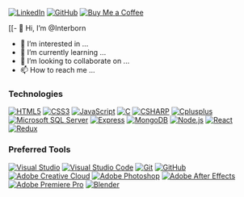 <a href='https://www.linkedin.com/in/dylansafra/' target="_blank"><img alt='LinkedIn' src='https://img.shields.io/badge/LinkedIn-100000?style=for-the-badge&logo=LinkedIn&logoColor=0A66C2&labelColor=black&color=black'/></a>
<a href='https://github.com/Cadogy' target="_blank"><img alt='GitHub' src='https://img.shields.io/badge/Cadogy-100000?style=for-the-badge&logo=GitHub&logoColor=FFFFFF&labelColor=black&color=black'/></a>
<a href='#' target="_blank"><img alt='Buy Me a Coffee' src='https://img.shields.io/badge/Buy_Me A Coffee-100000?style=for-the-badge&logo=Buy Me a Coffee&logoColor=FFDD00&labelColor=black&color=black'/></a>

[[- 👋 Hi, I’m @Interborn
- 👀 I’m interested in ...
- 🌱 I’m currently learning ...
- 💞️ I’m looking to collaborate on ...
- 📫 How to reach me ...

<!---
Interborn/Interborn is a ✨ special ✨ repository because its `README.md` (this file) appears on your GitHub profile.
You can click the Preview link to take a look at your changes.
--->
<h3>Technologies</h3>
<a href='#' target="_blank"><img alt='HTML5' src='https://img.shields.io/badge/HTML5-100000?style=flat&logo=HTML5&logoColor=E34F26&labelColor=black&color=black'/></a>
<a href='#' target="_blank"><img alt='CSS3' src='https://img.shields.io/badge/CSS3-100000?style=flat&logo=CSS3&logoColor=1572B6&labelColor=black&color=black'/></a>
<a href='#' target="_blank"><img alt='JavaScript' src='https://img.shields.io/badge/JavaScript-100000?style=flat&logo=JavaScript&logoColor=F7DF1E&labelColor=black&color=black'/></a>
<a href='#' target="_blank"><img alt='C' src='https://img.shields.io/badge/C-100000?style=flat&logo=C&logoColor=A8B9CC&labelColor=black&color=black'/></a>
<a href='#' target="_blank"><img alt='CSHARP' src='https://img.shields.io/badge/C_Sharp-100000?style=flat&logo=CSHARP&logoColor=239120&labelColor=black&color=black'/></a>
<a href='#' target="_blank"><img alt='Cplusplus' src='https://img.shields.io/badge/C++-100000?style=flat&logo=Cplusplus&logoColor=00599C&labelColor=black&color=black'/></a>
<a href='#' target="_blank"><img alt='Microsoft SQL Server' src='https://img.shields.io/badge/SQL-100000?style=flat&logo=Microsoft SQL Server&logoColor=CC2927&labelColor=black&color=black'/></a>
<a href='#' target="_blank"><img alt='Express' src='https://img.shields.io/badge/Express-100000?style=flat&logo=Express&logoColor=FFFFFF&labelColor=black&color=black'/></a>
<a href='#' target="_blank"><img alt='MongoDB' src='https://img.shields.io/badge/MongoDB-100000?style=flat&logo=MongoDB&logoColor=47A248&labelColor=black&color=black'/></a>
<a href='#' target="_blank"><img alt='Node.js' src='https://img.shields.io/badge/Node.js-100000?style=flat&logo=Node.js&logoColor=339933&labelColor=black&color=black'/></a>
<a href='#' target="_blank"><img alt='React' src='https://img.shields.io/badge/React-100000?style=flat&logo=React&logoColor=61DAFB&labelColor=black&color=black'/></a>
<a href='#' target="_blank"><img alt='Redux' src='https://img.shields.io/badge/Redux-100000?style=flat&logo=Redux&logoColor=764ABC&labelColor=black&color=black'/></a>
<h3>Preferred Tools</h3>
<a href='#' target="_blank"><img alt='Visual Studio' src='https://img.shields.io/badge/Visual_Studio-100000?style=flat&logo=Visual Studio&logoColor=5C2D91&labelColor=black&color=black'/></a>
<a href='#' target="_blank"><img alt='Visual Studio Code' src='https://img.shields.io/badge/Visual_Studio Code-100000?style=flat&logo=Visual Studio Code&logoColor=007ACC&labelColor=black&color=black'/></a>
<a href='#' target="_blank"><img alt='Git' src='https://img.shields.io/badge/Git-100000?style=flat&logo=Git&logoColor=F05032&labelColor=black&color=black'/></a>
<a href='#' target="_blank"><img alt='GitHub' src='https://img.shields.io/badge/GitHub-100000?style=flat&logo=GitHub&logoColor=FFFFFF&labelColor=black&color=black'/></a>
<a href='#' target="_blank"><img alt='Adobe Creative Cloud' src='https://img.shields.io/badge/Adobe-100000?style=flat&logo=Adobe Creative Cloud&logoColor=DA1F26&labelColor=black&color=black'/></a>
<a href='#' target="_blank"><img alt='Adobe Photoshop' src='https://img.shields.io/badge/Photoshop-100000?style=flat&logo=Adobe Photoshop&logoColor=31A8FF&labelColor=black&color=black'/></a>
<a href='#' target="_blank"><img alt='Adobe After Effects' src='https://img.shields.io/badge/After_Effects-100000?style=flat&logo=Adobe After Effects&logoColor=9999FF&labelColor=black&color=black'/></a>
<a href='#' target="_blank"><img alt='Adobe Premiere Pro' src='https://img.shields.io/badge/Premiere_Pro-100000?style=flat&logo=Adobe Premiere Pro&logoColor=9999FF&labelColor=black&color=black'/></a>
<a href='#' target="_blank"><img alt='Blender' src='https://img.shields.io/badge/Blender-100000?style=flat&logo=Blender&logoColor=F5792A&labelColor=black&color=black'/></a>
